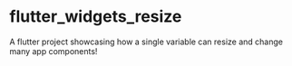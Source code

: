 # flutter_widgets_resize
A flutter project showcasing how a single variable can resize and change many app components!
